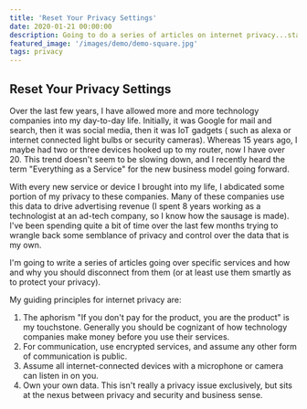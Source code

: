 ```yaml
---
title: 'Reset Your Privacy Settings'
date: 2020-01-21 00:00:00
description: Going to do a series of articles on internet privacy...starting here 
featured_image: '/images/demo/demo-square.jpg' 
tags: privacy
---
```


## Reset Your Privacy Settings

Over the last few years, I have allowed more and more technology companies into my day-to-day life.
Initially, it was Google for mail and search, then it was social media, then it was IoT gadgets (
such as alexa or internet connected light bulbs or security cameras). Whereas 15 years ago, I maybe
had two or three devices hooked up to my router, now I have over 20. This trend doesn't seem to be
slowing down, and I recently heard the term "Everything as a Service" for the new business model
going forward.

With every new service or device I brought into my life, I abdicated some portion of my privacy to
these companies. Many of these companies use this data to drive advertising revenue (I spent 8 years
working as a technologist at an ad-tech company, so I know how the sausage is made). I've been
spending quite a bit of time over the last few months trying to wrangle back some semblance of
privacy and control over the data that is my own.

I'm going to write a series of articles going over specific services and how and why you should
disconnect from them (or at least use them smartly as to protect your privacy).

My guiding principles for internet privacy are:

1. The aphorism "If you don't pay for the product, you are the product" is my touchstone. Generally
   you should be cognizant of how technology companies make money before you use their services.
2. For communication, use encrypted services, and assume any other form of communication is public.
3. Assume all internet-connected devices with a microphone or camera can listen in on you.
4. Own your own data. This isn't really a privacy issue exclusively, but sits at the nexus between
   privacy and security and business sense.
